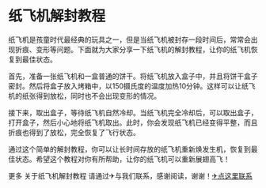 # 纸飞机解封教程

纸飞机是孩童时代最经典的玩具之一，但是当纸飞机被封存一段时间后，常常会出现折痕、变形等问题。下面就为大家分享一下纸飞机的解封教程，让你的纸飞机恢复到最佳状态。

首先，准备一张纸飞机和一盒普通的饼干。将纸飞机放入盒子中，并且将饼干盒子密封。然后将盒子放入烤箱中，以150摄氏度的温度加热10分钟。这样可以让纸飞机的纸张得到放松，同时也不会出现变形的情况。

接下来，取出盒子，等待纸飞机自然冷却。当纸飞机完全冷却后，可以取出盒子，打开盒子，然后小心地将纸飞机取出。此时，你会发现纸飞机已经变得平整，而且折痕也得到了放松，完全恢复了飞行状态。

通过这个简单的解封教程，你可以让长时间存放的纸飞机重新焕发生机，恢复到最佳状态。希望这个教程对你有所帮助，让你的纸飞机可以重新展翅高飞！

更多 关于纸飞机解封教程 请通过✈与我们联系，感谢阅读，谢谢！[✈点这里联系](https://lm.k02.cc)